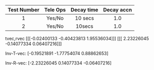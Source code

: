 | Test Number | Tele Ops | Decay time | Decay accn |
| :---:        |    :--------: | :----: | :----:|
|1      | Yes/No | 10 secs | 1.0 |
| 2   | Yes/No        | 10secs      | 1.0|

tvec,rvec [[[-0.02400133 -0.40423813  1.95536034]]] [[[ 2.23226045 -0.14077334  0.06407216]]]

Inv-T-vec: [-0.19521891 -1.77754074  0.88862653]

Inv-R-vec: [-2.23226045  0.14077334 -0.06407216]
